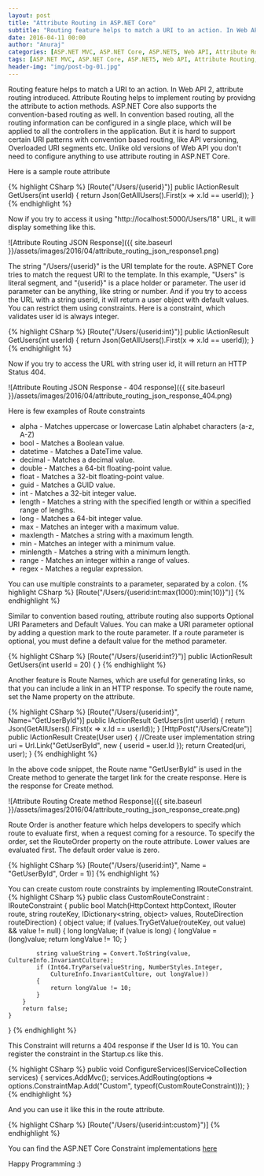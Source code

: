 ```yaml
---
layout: post
title: "Attribute Routing in ASP.NET Core"
subtitle: "Routing feature helps to match a URI to an action. In Web API 2, attribute routing introduced. Attribute Routing helps to implement routing by providng the attribute to action methods. ASP.NET Core also supports the convention-based routing as well."
date: 2016-04-11 00:00
author: "Anuraj"
categories: [ASP.NET MVC, ASP.NET Core, ASP.NET5, Web API, Attribute Routing]
tags: [ASP.NET MVC, ASP.NET Core, ASP.NET5, Web API, Attribute Routing, CodeProject]
header-img: "img/post-bg-01.jpg"
---
```

Routing feature helps to match a URI to an action. In Web API 2, attribute routing introduced. Attribute Routing helps to implement routing by providng the attribute to action methods. ASP.NET Core also supports the convention-based routing as well. In convention based routing, all the routing information can be configured in a single place, which will be applied to all the controllers in the application. But it is hard to support certain URI patterns with convention based routing, like API versioning, Overloaded URI segments etc. Unlike old versions of Web API you don't need to configure anything to use attribute routing in ASP.NET Core.

Here is a sample route attribute

{% highlight CSharp %}
[Route("/Users/{userid}")]
public IActionResult GetUsers(int userId)
{
    return Json(GetAllUsers().First(x => x.Id == userId));
}
{% endhighlight %}

Now if you try to access it using "http://localhost:5000/Users/18" URL, it will display something like this.

![Attribute Routing JSON Response]({{ site.baseurl }}/assets/images/2016/04/attribute_routing_json_response1.png)

The string "/Users/{userid}" is the URI template for the route. ASPNET Core tries to match the request URI to the template. In this example, "Users" is literal segment, and "{userid}" is a place holder or parameter. The user id parameter can be anything, like string or number. And if you try to access the URL with a string userid, it will return a user object with default values. You can restrict them using constraints. Here is a constraint, which validates user id is always integer.

{% highlight CSharp %}
[Route("/Users/{userid:int}")]
public IActionResult GetUsers(int userId)
{
    return Json(GetAllUsers().First(x => x.Id == userId));
}
{% endhighlight %}

Now if you try to access the URL with string user id, it will return an HTTP Status 404.

![Attribute Routing JSON Response - 404 response]({{ site.baseurl }}/assets/images/2016/04/attribute_routing_json_response_404.png)

Here is few examples of Route constraints

* alpha - Matches uppercase or lowercase Latin alphabet characters (a-z, A-Z)
* bool - Matches a Boolean value.
* datetime - Matches a DateTime value.
* decimal - Matches a decimal value.
* double - Matches a 64-bit floating-point value.
* float - Matches a 32-bit floating-point value.
* guid - Matches a GUID value.
* int - Matches a 32-bit integer value.
* length - Matches a string with the specified length or within a specified range of lengths.
* long - Matches a 64-bit integer value.	
* max - Matches an integer with a maximum value.
* maxlength - Matches a string with a maximum length.
* min - Matches an integer with a minimum value.
* minlength - Matches a string with a minimum length.
* range - Matches an integer within a range of values.
* regex - Matches a regular expression.

You can use multiple constraints to a parameter, separated by a colon.
{% highlight CSharp %}
[Route("/Users/{userid:int:max(1000):min(10)}")]
{% endhighlight %}

Similar to convention based routing, attribute routing also supports Optional URI Parameters and Default Values. You can make a URI parameter optional by adding a question mark to the route parameter. If a route parameter is optional, you must define a default value for the method parameter.

{% highlight CSharp %}
[Route("/Users/{userid:int?}")]
public IActionResult GetUsers(int userId = 20)
{
}
{% endhighlight %}

Another feature is Route Names, which are useful for generating links, so that you can include a link in an HTTP response. To specify the route name, set the Name property on the attribute.

{% highlight CSharp %}
[Route("/Users/{userid:int}", Name="GetUserById")]
public IActionResult GetUsers(int userId)
{
    return Json(GetAllUsers().First(x => x.Id == userId));
}
[HttpPost("/Users/Create")]
public IActionResult Create(User user)
{
	//Create user implementation
    string uri = Url.Link("GetUserById", new { userid = user.Id });
    return Created(uri, user);
}
{% endhighlight %}

In the above code snippet, the Route name "GetUserById" is used in the Create method to generate the target link for the create response. Here is the response for Create method.

![Attribute Routing Create method Response]({{ site.baseurl }}/assets/images/2016/04/attribute_routing_json_response_create.png)

Route Order is another feature which helps developers to specify which route to evaluate first, when a request coming for a resource. To specify the order, set the RouteOrder property on the route attribute. Lower values are evaluated first. The default order value is zero.

{% highlight CSharp %}
[Route("/Users/{userid:int}", Name = "GetUserById", Order = 1)]
{% endhighlight %}

You can create custom route constraints by implementing IRouteConstraint. 
{% highlight CSharp %}
public class CustomRouteConstraint : IRouteConstraint
{
    public bool Match(HttpContext httpContext, IRouter route, string routeKey, 
        IDictionary<string, object> values, RouteDirection routeDirection)
    {
        object value;
        if (values.TryGetValue(routeKey, out value) && value != null)
        {
            long longValue;
            if (value is long)
            {
                longValue = (long)value;
                return longValue != 10;
            }

            string valueString = Convert.ToString(value, CultureInfo.InvariantCulture);
            if (Int64.TryParse(valueString, NumberStyles.Integer, 
                CultureInfo.InvariantCulture, out longValue))
            {
                return longValue != 10;
            }
        }
        return false;
    }
}
{% endhighlight %}

This Constraint will returns a 404 response if the User Id is 10. You can register the constraint in the Startup.cs like this.

{% highlight CSharp %}
public void ConfigureServices(IServiceCollection services)
{
    services.AddMvc();
    services.AddRouting(options => 
        options.ConstraintMap.Add("Custom", typeof(CustomRouteConstraint)));
}
{% endhighlight %}

And you can use it like this in the route attribute.

{% highlight CSharp %}
[Route("/Users/{userid:int:custom}")]
{% endhighlight %}

You can find the ASP.NET Core Constraint implementations [here](https://github.com/aspnet/Routing/tree/dev/src/Microsoft.AspNetCore.Routing/Constraints)

Happy Programming :)
